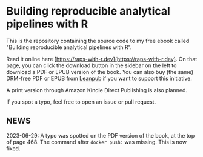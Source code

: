 # Building reproducible analytical pipelines with R

This is the repository containing the source code to my free
ebook called "Building reproducible analytical pipelines with R".

Read it online here [https://raps-with-r.dev](https://raps-with-r.dev).
On that page, you can click the download button in the sidebar on the left
to download a PDF or EPUB version of the book. You can also buy (the same)
DRM-free PDF or EPUB from [Leanpub](https://leanpub.com/raps-with-r/) if you
want to support this initiative. 

A print version through Amazon Kindle Direct Publishing is also planned.

If you spot a typo, feel free to open an issue or pull request.

## NEWS

2023-06-29: A typo was spotted on the PDF version of the book, at the top of 
page 468. The command after `docker push:` was missing. This is now fixed.
